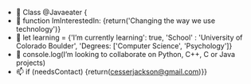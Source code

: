 - 👋 Class @Javaeater {
- 👀 function ImInterestedIn: {return('Changing the way we use technology')}
- 🌱 let learning = {'I’m currently learning': true, 'School' : 'University of Colorado Boulder', 'Degrees: ['Computer Science', 'Psychology']} 
- 💞️ console.log(I’m looking to collaborate on Python, C++, C or Java projects)
- 📫 if (needsContact) {return(cesserjackson@gmail.com)}}

<!---
Javaeater/Javaeater is a ✨ special ✨ repository because its `README.md` (this file) appears on your GitHub profile.
You can click the Preview link to take a look at your changes.
--->
